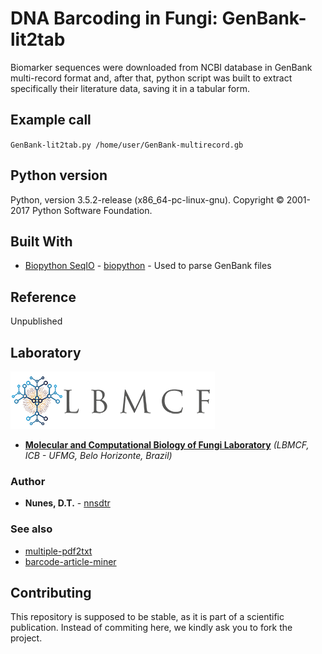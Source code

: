 # DNA Barcoding in Fungi: GenBank-lit2tab

Biomarker sequences were downloaded from NCBI database in GenBank multi-record format and, after that, python script was built to extract specifically their literature data, saving it in a tabular form.

## Example call
`GenBank-lit2tab.py /home/user/GenBank-multirecord.gb`

## Python version

Python, version 3.5.2-release (x86_64-pc-linux-gnu). Copyright © 2001-2017 Python Software Foundation.

## Built With

* [Biopython SeqIO](https://github.com/biopython/biopython/tree/master/Bio/SeqIO) - [biopython](https://github.com/biopython) - Used to parse GenBank files

## Reference

Unpublished

## Laboratory
[logo]: https://github.com/nnsdtr/GenBank-lit2tab/blob/master/lbmcf-logo.png

![alt text][logo]
* [**Molecular and Computational Biology of Fungi Laboratory**](https://sites.icb.ufmg.br/lbmcf/) *(LBMCF, ICB - UFMG, Belo Horizonte, Brazil)*

### Author
* **Nunes, D.T.** - [nnsdtr](https://github.com/nnsdtr)

### See also
* [multiple-pdf2txt](https://github.com/nnsdtr/multiple-pdf2txt)
* [barcode-article-miner](https://github.com/nnsdtr/barcode-article-miner)

## Contributing
This repository is supposed to be stable, as it is part of a scientific publication. Instead of commiting here, we kindly ask you to fork the project.
